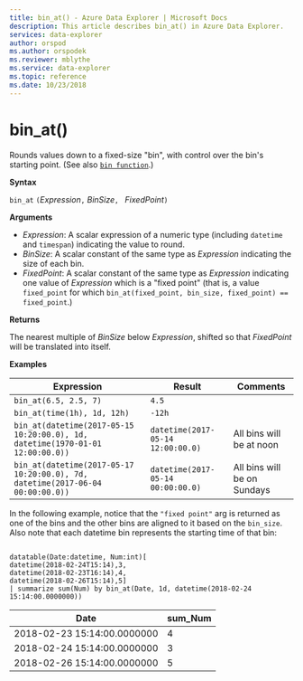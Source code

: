 ```yaml
---
title: bin_at() - Azure Data Explorer | Microsoft Docs
description: This article describes bin_at() in Azure Data Explorer.
services: data-explorer
author: orspod
ms.author: orspodek
ms.reviewer: mblythe
ms.service: data-explorer
ms.topic: reference
ms.date: 10/23/2018
---
```

# bin_at()

Rounds values down to a fixed-size "bin", with control over the bin's starting point.
(See also [`bin function`](./binfunction.md).)

**Syntax**

`bin_at` `(`*Expression*`,` *BinSize*`, ` *FixedPoint*`)`

**Arguments**

* *Expression*: A scalar expression of a numeric type (including `datetime` and `timespan`)
  indicating the value to round.
* *BinSize*: A scalar constant of the same type as *Expression* indicating
  the size of each bin. 
* *FixedPoint*: A scalar constant of the same type as *Expression* indicating
  one value of *Expression* which is a "fixed point" (that is, a value `fixed_point`
  for which `bin_at(fixed_point, bin_size, fixed_point) == fixed_point`.)

**Returns**

The nearest multiple of *BinSize* below *Expression*, shifted so that *FixedPoint*
will be translated into itself.

**Examples**

|Expression                                                                    |Result                           |Comments                   |
|------------------------------------------------------------------------------|---------------------------------|---------------------------|
|`bin_at(6.5, 2.5, 7)`                                                         |`4.5`                            ||
|`bin_at(time(1h), 1d, 12h)`                                                   |`-12h`                           ||
|`bin_at(datetime(2017-05-15 10:20:00.0), 1d, datetime(1970-01-01 12:00:00.0))`|`datetime(2017-05-14 12:00:00.0)`|All bins will be at noon   |
|`bin_at(datetime(2017-05-17 10:20:00.0), 7d, datetime(2017-06-04 00:00:00.0))`|`datetime(2017-05-14 00:00:00.0)`|All bins will be on Sundays|


In the following example, notice that the `"fixed point"` arg is returned as one of the bins and the other bins are aligned to it based on the `bin_size`. Also note that each datetime bin represents the starting time of that bin:

```kusto

datatable(Date:datetime, Num:int)[
datetime(2018-02-24T15:14),3,
datetime(2018-02-23T16:14),4,
datetime(2018-02-26T15:14),5]
| summarize sum(Num) by bin_at(Date, 1d, datetime(2018-02-24 15:14:00.0000000)) 
```

|Date|sum_Num|
|---|---|
|2018-02-23 15:14:00.0000000|4|
|2018-02-24 15:14:00.0000000|3|
|2018-02-26 15:14:00.0000000|5|